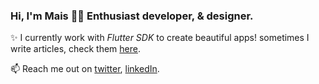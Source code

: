 ### Hi, I'm Mais 🧚‍♀️ Enthusiast developer, & designer.

✨ I currently work with _Flutter SDK_ to create beautiful apps! sometimes I write articles, check them [here](https://medium.com/@pr_mais).

📫  Reach me out on [twitter](twitter.com/pr_mais), [linkedIn](https://www.linkedin.com/in/maisalheraki/).


<!--
**pr-Mais/pr-Mais** is a ✨ _special_ ✨ repository because its `README.md` (this file) appears on your GitHub profile.

Here are some ideas to get you started:

- 🔭 I’m currently working on ...
- 🌱 I’m currently learning ...
- 👯 I’m looking to collaborate on ...
- 🤔 I’m looking for help with ...
- 💬 Ask me about ...
- 📫 How to reach me: ...
- ⚡ Fun fact: ...
-->
